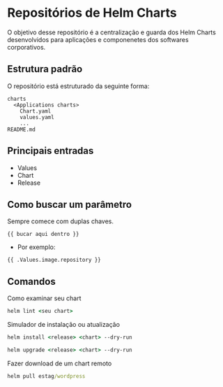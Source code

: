 # Repositórios de Helm Charts

O objetivo desse repositório é a centralização e guarda dos Helm Charts desenvolvidos para aplicações e componenetes dos softwares corporativos.

## Estrutura padrão

O repositório está estruturado da seguinte forma:

```dir
charts
  <Applications charts>
    Chart.yaml
    values.yaml
    ...
README.md
```

## Principais entradas

- Values
- Chart
- Release

## Como buscar um parâmetro

Sempre comece com duplas chaves.

```
{{ bucar aqui dentro }}
```

- Por exemplo:

```
{{ .Values.image.repository }}
```

## Comandos

Como examinar seu chart

```cmd
helm lint <seu chart>
```

Simulador de instalação ou atualização

```cmd
helm install <release> <chart> --dry-run
```

```cmd
helm upgrade <release> <chart> --dry-run
```

Fazer download de um chart remoto

```cmd
helm pull estag/wordpress
```